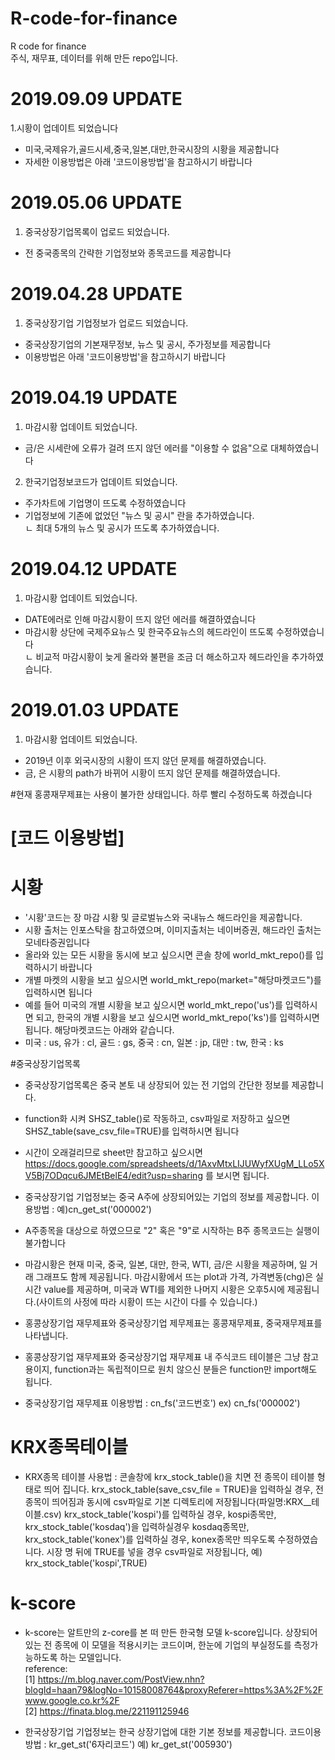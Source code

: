 # R-code-for-finance
R code for finance <br>
주식, 재무표, 데이터를 위해 만든 repo입니다. 

# 2019.09.09 UPDATE
1.시황이 업데이트 되었습니다
- 미국,국제유가,골드시세,중국,일본,대만,한국시장의 시황을 제공합니다 <br>
- 자세한 이용방법은 아래 '코드이용방법'을 참고하시기 바랍니다 <br>

# 2019.05.06 UPDATE
1. 중국상장기업목록이 업로드 되었습니다.
- 전 중국종목의 간략한 기업정보와 종목코드를 제공합니다 <br>

# 2019.04.28 UPDATE
1. 중국상장기업 기업정보가 업로드 되었습니다.
- 중국상장기업의 기본재무정보, 뉴스 및 공시, 주가정보를 제공합니다 <br>
- 이용방법은 아래 '코드이용방법'을 참고하시기 바랍니다 <br>

# 2019.04.19 UPDATE
1. 마감시황 업데이트 되었습니다.
- 금/은 시세란에 오류가 걸려 뜨지 않던 에러를 "이용할 수 없음"으로 대체하였습니다 <br>

2. 한국기업정보코드가 업데이트 되었습니다.
- 주가차트에 기업명이 뜨도록 수정하였습니다 <br>
- 기업정보에 기존에 없었던 "뉴스 및 공시" 란을 추가하였습니다.<br>
  ㄴ 최대 5개의 뉴스 및 공시가 뜨도록 추가하였습니다.<br>

# 2019.04.12 UPDATE
1. 마감시황 업데이트 되었습니다.
- DATE에러로 인해 마감시황이 뜨지 않던 에러를 해결하였습니다 <br>
- 마감시황 상단에 국제주요뉴스 및 한국주요뉴스의 헤드라인이 뜨도록 수정하였습니다<br> 
  ㄴ 비교적 마감시황이 늦게 올라와 불편을 조금 더 해소하고자 헤드라인을 추가하였습니다.<br>

# 2019.01.03 UPDATE
1. 마감시황 업데이트 되었습니다.
- 2019년 이후 외국시장의 시황이 뜨지 않던 문제를 해결하였습니다.<br>
- 금, 은 시황의 path가 바뀌어 시황이 뜨지 않던 문제를 해결하였습니다. <br>

#현재 홍콩재무제표는 사용이 불가한 상태입니다. 하루 빨리 수정하도록 하겠습니다 <br>

# [코드 이용방법]
# 시황
- '시황'코드는 장 마감 시황 및 글로벌뉴스와 국내뉴스 해드라인을 제공합니다. <br>
- 시황 출처는 인포스탁을 참고하였으며, 이미지출처는 네이버증권, 해드라인 출처는 모네타증권입니다 <br>
- 올라와 있는 모든 시황을 동시에 보고 싶으시면 콘솔 창에 world_mkt_repo()를 입력하시기 바랍니다 <br>
- 개별 마켓의 시황을 보고 싶으시면 world_mkt_repo(market="해당마켓코드")를 입력하시면 됩니다 <br>
- 예를 들어 미국의 개별 시황을 보고 싶으시면 world_mkt_repo('us')를 입력하시면 되고, 한국의 개별 시황을 보고 싶으시면 world_mkt_repo('ks')를 입력하시면 됩니다. 해당마켓코드는 아래와 같습니다. <br>
- 미국 : us, 유가 : cl, 골드 : gs, 중국 : cn, 일본 : jp, 대만 : tw, 한국 : ks <br>

#중국상장기업목록
- 중국상장기업목록은 중국 본토 내 상장되어 있는 전 기업의 간단한 정보를 제공합니다. <br>
- function화 시켜 SHSZ_table()로 작동하고, csv파일로 저장하고 싶으면 SHSZ_table(save_csv_file=TRUE)를 입력하시면 됩니다 <br>
- 시간이 오래걸리므로 sheet만 참고하고 싶으시면 https://docs.google.com/spreadsheets/d/1AxvMtxLIJUWyfXUgM_LLo5XV5Bj7ODqcu6JMEtBelE4/edit?usp=sharing 를 보시면 됩니다.

- 중국상장기업 기업정보는 중국 A주에 상장되어있는 기업의 정보를 제공합니다. 이용방법 : 예)cn_get_st('000002') <br>
- A주종목을 대상으로 하였으므로 "2" 혹은 "9"로 시작하는 B주 종목코드는 실행이 불가합니다 <br>

- 마감시황은 현재 미국, 중국, 일본, 대만, 한국, WTI, 금/은 시황을 제공하며, 일 거래 그래프도 함께 제공됩니다. 마감시황에서 뜨는 plot과 가격, 가격변동(chg)은 실시간 value를 제공하며, 미국과 WTI를 제외한 나머지 시황은 오후5시에 제공됩니다.(사이트의 사정에 따라 시황이 뜨는 시간이 다를 수 있습니다.) <br>

- 홍콩상장기업 재무제표와 중국상장기업 제무제표는 홍콩재무제표, 중국재무제표를 나타냅니다. <br>

- 홍콩상장기업 재무제표와 중국상장기업 재무제표 내 주식코드 테이블은 그냥 참고용이지, function과는 독립적이므로 원치 않으신 분들은 function만 import해도 됩니다. <br>

- 중국상장기업 재무제표 이용방법 : cn_fs('코드번호') ex) cn_fs('000002') <br>

# KRX종목테이블
- KRX종목 테이블 사용법 : 콘솔창에 krx_stock_table()을 치면 전 종목이 테이블 형태로 띄어 집니다. krx_stock_table(save_csv_file = TRUE)을 입력하실 경우, 전 종목이 띄어짐과 동시에 csv파일로 기본 디렉토리에 저장됩니다(파일명:KRX__테이블.csv)
krx_stock_table('kospi')를 입력하실 경우, kospi종목만, krx_stock_table('kosdaq')을 입력하실경우 kosdaq종목만, krx_stock_table('konex')를 입력하실 경우, konex종목만 띄우도록 수정하였습니다. 시장 명 뒤에 TRUE를 넣을 경우 csv파일로 저장됩니다, 예) krx_stock_table('kospi',TRUE)

# k-score
- k-score는 알트만의 z-core를 본 떠 만든 한국형 모델 k-score입니다. 상장되어 있는 전 종목에 이 모델을 적용시키는 코드이며, 한눈에 기업의 부실정도를 측정가능하도록 하는 모델입니다.<br>
reference: <br>
[1] https://m.blog.naver.com/PostView.nhn?blogId=haan79&logNo=10158008764&proxyReferer=https%3A%2F%2Fwww.google.co.kr%2F<br>
[2] https://finata.blog.me/221191125946

- 한국상장기업 기업정보는 한국 상장기업에 대한 기본 정보를 제공합니다. 코드이용방법 : kr_get_st('6자리코드') 예) kr_get_st('005930')<br>

